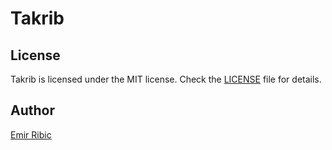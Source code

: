 # Takrib
## License

Takrib is licensed under the MIT license. Check the [LICENSE](LICENSE) file for details.

## Author

[Emir Ribic](https://zaynkorai.github.io)
